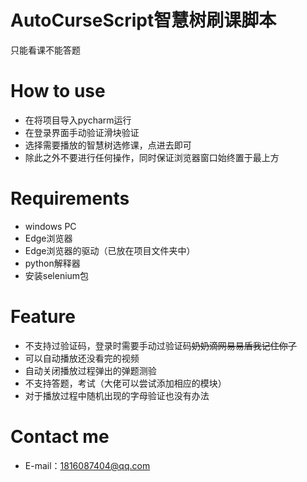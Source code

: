 # AutoCurseScript智慧树刷课脚本
只能看课不能答题
# How to use

- 在将项目导入pycharm运行
- 在登录界面手动验证滑块验证
- 选择需要播放的智慧树选修课，点进去即可
- 除此之外不要进行任何操作，同时保证浏览器窗口始终置于最上方



# Requirements

- windows PC
- Edge浏览器
- Edge浏览器的驱动（已放在项目文件夹中）
- python解释器
- 安装selenium包

# Feature

- 不支持过验证码，登录时需要手动过验证码~~奶奶滴网易易盾我记住你了~~
- 可以自动播放还没看完的视频
- 自动关闭播放过程弹出的弹题测验
- 不支持答题，考试（大佬可以尝试添加相应的模块）
- 对于播放过程中随机出现的字母验证也没有办法


# Contact me

- E-mail：[1816087404@qq.com](mailto:1816087404@qq.com)
